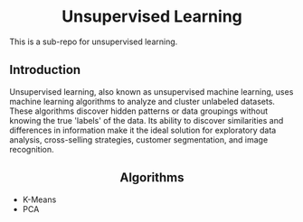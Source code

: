 <h1 align="center"> Unsupervised Learning </h1>  

This is a sub-repo for unsupervised learning.

<h2 align="Introduction"> Introduction </h1> 

Unsupervised learning, also known as unsupervised machine learning, uses machine learning algorithms to analyze and cluster unlabeled datasets. These algorithms discover hidden patterns or data groupings without knowing the true 'labels' of the data. Its ability to discover similarities and differences in information make it the ideal solution for exploratory data analysis, cross-selling strategies, customer segmentation, and image recognition.

<h2 align="center"> Algorithms </h1> 

* K-Means
* PCA
